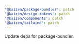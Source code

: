```yaml
---
'@kaizen/package-bundler': patch
'@kaizen/design-tokens': patch
'@kaizen/components': patch
'@kaizen/tailwind': patch
---
```


Update deps for package-bundler.
